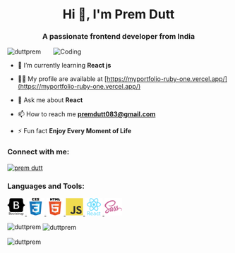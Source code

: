 <h1 align="center">Hi 👋, I'm Prem Dutt</h1>
<h3 align="center">A passionate frontend developer from India</h3>
<img align="right" alt="Coding" width="400" src="https://camo.githubusercontent.com/cae12fddd9d6982901d82580bdf321d81fb299141098ca1c2d4891870827bf17/68747470733a2f2f6d69726f2e6d656469756d2e636f6d2f6d61782f313336302f302a37513379765349765f7430696f4a2d5a2e676966">



<p align="left"> <img src="https://komarev.com/ghpvc/?username=duttprem&label=Profile%20views&color=0e75b6&style=flat" alt="duttprem" /> </p>

- 🌱 I’m currently learning **React js**

- 👨‍💻 My profile are available at [https://myportfolio-ruby-one.vercel.app/](https://myportfolio-ruby-one.vercel.app/)

- 💬 Ask me about **React**

- 📫 How to reach me **premdutt083@gmail.com**

- ⚡ Fun fact **Enjoy Every Moment of Life**

<h3 align="left">Connect with me:</h3>
<p align="left">
<a href="https://linkedin.com/in/prem dutt" target="blank"><img align="center" src="https://raw.githubusercontent.com/rahuldkjain/github-profile-readme-generator/master/src/images/icons/Social/linked-in-alt.svg" alt="prem dutt" height="30" width="40" /></a>
</p>

<h3 align="left">Languages and Tools:</h3>
<p align="left"> <a href="https://getbootstrap.com" target="_blank" rel="noreferrer"> <img src="https://raw.githubusercontent.com/devicons/devicon/master/icons/bootstrap/bootstrap-plain-wordmark.svg" alt="bootstrap" width="40" height="40"/> </a> <a href="https://www.w3schools.com/css/" target="_blank" rel="noreferrer"> <img src="https://raw.githubusercontent.com/devicons/devicon/master/icons/css3/css3-original-wordmark.svg" alt="css3" width="40" height="40"/> </a> <a href="https://www.w3.org/html/" target="_blank" rel="noreferrer"> <img src="https://raw.githubusercontent.com/devicons/devicon/master/icons/html5/html5-original-wordmark.svg" alt="html5" width="40" height="40"/> </a> <a href="https://developer.mozilla.org/en-US/docs/Web/JavaScript" target="_blank" rel="noreferrer"> <img src="https://raw.githubusercontent.com/devicons/devicon/master/icons/javascript/javascript-original.svg" alt="javascript" width="40" height="40"/> </a> <a href="https://reactjs.org/" target="_blank" rel="noreferrer"> <img src="https://raw.githubusercontent.com/devicons/devicon/master/icons/react/react-original-wordmark.svg" alt="react" width="40" height="40"/> </a> <a href="https://sass-lang.com" target="_blank" rel="noreferrer"> <img src="https://raw.githubusercontent.com/devicons/devicon/master/icons/sass/sass-original.svg" alt="sass" width="40" height="40"/> </a> </p>

<p><img align="left" src="https://github-readme-stats.vercel.app/api/top-langs?username=duttprem&show_icons=true&locale=en&layout=compact" alt="duttprem" /></p>

<p>&nbsp;<img align="center" src="https://github-readme-stats.vercel.app/api?username=duttprem&show_icons=true&locale=en" alt="duttprem" /></p>

<p><img align="center" src="https://github-readme-streak-stats.herokuapp.com/?user=duttprem&" alt="duttprem" /></p>
